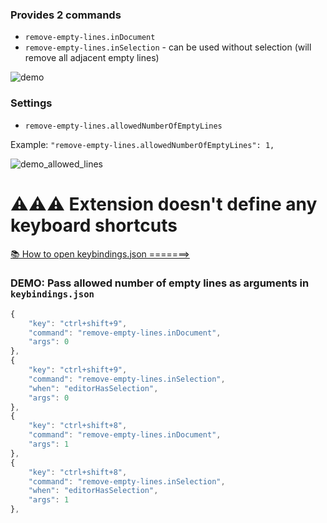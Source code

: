 ### Provides 2 commands

* `remove-empty-lines.inDocument`
* `remove-empty-lines.inSelection` - can be used without selection (will remove all adjacent empty lines)


![demo](img/demo.gif)

### Settings

* `remove-empty-lines.allowedNumberOfEmptyLines`

Example: `"remove-empty-lines.allowedNumberOfEmptyLines": 1,`

![demo_allowed_lines](img/demo_allowed_lines.gif)

# ⚠⚠⚠ Extension doesn't define any keyboard shortcuts

[📚 How to open keybindings.json =======>](https://stackoverflow.com/a/45384050/5590193)

### DEMO: Pass allowed number of empty lines as arguments in `keybindings.json`

```javascript
{
	"key": "ctrl+shift+9",
	"command": "remove-empty-lines.inDocument",
	"args": 0
},
{
	"key": "ctrl+shift+9",
	"command": "remove-empty-lines.inSelection",
	"when": "editorHasSelection",
	"args": 0
},
{
	"key": "ctrl+shift+8",
	"command": "remove-empty-lines.inDocument",
	"args": 1
},
{
	"key": "ctrl+shift+8",
	"command": "remove-empty-lines.inSelection",
	"when": "editorHasSelection",
	"args": 1
},
```